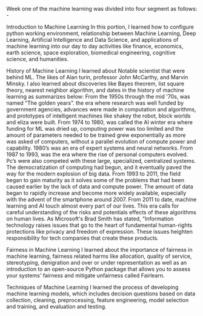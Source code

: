 Week one of the machine learning was divided into four segment as follows: -

Introduction to Machine Learning
In this portion, I learned how to configure python working environment, relationship between Machine Learning, Deep Learning, Artificial Intelligence and Data Science, and applications of machine learning into our day to day activities like finance, economics, earth science, space exploration, biomedical engineering, cognitive science, and humanities.

History of Machine Learning
I learned about Notable scientist that were behind ML. The likes of Alan turin, professor John McCarthy, and Marvin Minsky. I also learned about discoveries like Bayes theorem, list square theory, nearest neighbor algorithm, and dates in the history of machine learning as summarizes below:
From the 1950s through the mid '70s, was named “The golden years”. the era where research was well funded by government agencies, advances were made in computation and algorithms, and prototypes of intelligent machines like shakey the robot, block worlds and eliza were built.
From 1974 to 1980, was called the AI winter era where funding for ML was dried up, computing power was too limited and the amount of parameters needed to be trained grew exponentially as more was asked of computers, without a parallel evolution of compute power and capability.
1980’s was an era of expert systems and neural networks. 
From 1987 to 1993, was the era where the rise of personal computers evolved. Pc’s were also competed with these large, specialized, centralized systems. The democratization of computing had begun, and it eventually paved the way for the modern explosion of big data.
From 1993 to 2011, the field began to gain maturity as it solves some of the problems that had been caused earlier by the lack of data and compute power. The amount of data began to rapidly increase and become more widely available, especially with the advent of the smartphone around 2007. 
From 2011 to date, machine learning and AI touch almost every part of our lives. This era calls for careful understanding of the risks and potentials effects of these algorithms on human lives. As Microsoft's Brad Smith has stated, "Information technology raises issues that go to the heart of fundamental human-rights protections like privacy and freedom of expression. These issues heighten responsibility for tech companies that create these products.

Fairness in Machine Learning
I learned about the importance of fairness in machine learning, fairness related harms like allocation, quality of service, stereotyping, denigration and over or under representation as well as an introduction to an open-source Python package that allows you to assess your systems' fairness and mitigate unfairness called Fairlearn. 

Techniques of Machine Learning
 I learned the process of developing machine learning models, which includes decision questions based on data collection, cleaning, preprocessing, feature engineering, model selection and training, and evaluation and testing.
